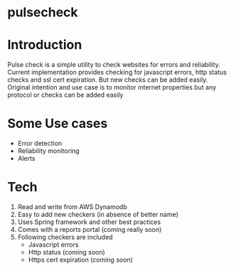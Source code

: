 # pulsecheck

# Introduction

Pulse check is a simple utility to check websites for errors and reliability. Current implementation provides checking for 
javascript errors, http status checks and ssl cert expiration. But new checks can be added easily. Original intention and
use case is to monitor internet properties but any protocol or checks can be added easily

# Some Use cases

* Error detection
* Reliability monitoring
* Alerts

# Tech

1. Read and write from AWS Dynamodb
2. Easy to add new checkers (in absence of better name)
3. Uses Spring framework and other best practices
4. Comes with a reports portal (coming really soon)
5. Following checkers are included
    * Javascript errors
    * Http status (coming soon)
    * Https cert expiration (coming soon)
   